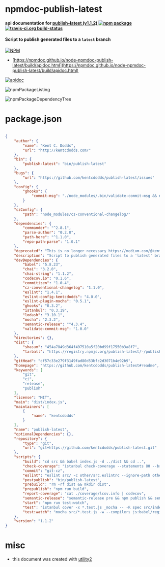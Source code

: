# npmdoc-publish-latest

#### api documentation for  [publish-latest (v1.1.2)](https://github.com/kentcdodds/publish-latest#readme)  [![npm package](https://img.shields.io/npm/v/npmdoc-publish-latest.svg?style=flat-square)](https://www.npmjs.org/package/npmdoc-publish-latest) [![travis-ci.org build-status](https://api.travis-ci.org/npmdoc/node-npmdoc-publish-latest.svg)](https://travis-ci.org/npmdoc/node-npmdoc-publish-latest)

#### Script to publish generated files to a `latest` branch

[![NPM](https://nodei.co/npm/publish-latest.png?downloads=true&downloadRank=true&stars=true)](https://www.npmjs.com/package/publish-latest)

- [https://npmdoc.github.io/node-npmdoc-publish-latest/build/apidoc.html](https://npmdoc.github.io/node-npmdoc-publish-latest/build/apidoc.html)

[![apidoc](https://npmdoc.github.io/node-npmdoc-publish-latest/build/screenCapture.buildCi.browser.%252Ftmp%252Fbuild%252Fapidoc.html.png)](https://npmdoc.github.io/node-npmdoc-publish-latest/build/apidoc.html)

![npmPackageListing](https://npmdoc.github.io/node-npmdoc-publish-latest/build/screenCapture.npmPackageListing.svg)

![npmPackageDependencyTree](https://npmdoc.github.io/node-npmdoc-publish-latest/build/screenCapture.npmPackageDependencyTree.svg)



# package.json

```json

{
    "author": {
        "name": "Kent C. Dodds",
        "url": "http://kentcdodds.com/"
    },
    "bin": {
        "publish-latest": "bin/publish-latest"
    },
    "bugs": {
        "url": "https://github.com/kentcdodds/publish-latest/issues"
    },
    "config": {
        "ghooks": {
            "commit-msg": "./node_modules/.bin/validate-commit-msg && npm run eslint && npm t && npm run check-coverage && echo 'pre-commit checks good 👍'"
        }
    },
    "czConfig": {
        "path": "node_modules/cz-conventional-changelog/"
    },
    "dependencies": {
        "commander": "^2.8.1",
        "parse-author": "0.2.0",
        "path-here": "^1.1.0",
        "repo-path-parse": "1.0.1"
    },
    "deprecated": "This is no longer necessary https://medium.com/@kentcdodds/why-i-don-t-commit-generated-files-to-master-a4d76382564",
    "description": "Script to publish generated files to a 'latest' branch",
    "devDependencies": {
        "babel": "5.8.23",
        "chai": "3.2.0",
        "chai-string": "1.1.2",
        "codecov.io": "0.1.6",
        "commitizen": "1.0.4",
        "cz-conventional-changelog": "1.1.0",
        "eslint": "1.4.1",
        "eslint-config-kentcdodds": "4.0.0",
        "eslint-plugin-mocha": "0.5.1",
        "ghooks": "0.3.2",
        "istanbul": "0.3.19",
        "lodash": "3.10.1",
        "mocha": "2.3.2",
        "semantic-release": "^4.3.4",
        "validate-commit-msg": "1.0.0"
    },
    "directories": {},
    "dist": {
        "shasum": "454a7849d364f497510a5f20bd99f17550b3a8f7",
        "tarball": "https://registry.npmjs.org/publish-latest/-/publish-latest-1.1.2.tgz"
    },
    "gitHead": "cf57c33e279f3149fad80d53bfc2d3071b4e92b9",
    "homepage": "https://github.com/kentcdodds/publish-latest#readme",
    "keywords": [
        "git",
        "ci",
        "release",
        "publish"
    ],
    "license": "MIT",
    "main": "dist/index.js",
    "maintainers": [
        {
            "name": "kentcdodds"
        }
    ],
    "name": "publish-latest",
    "optionalDependencies": {},
    "repository": {
        "type": "git",
        "url": "git+https://github.com/kentcdodds/publish-latest.git"
    },
    "scripts": {
        "build": "cd src && babel index.js -d ../dist && cd ..",
        "check-coverage": "istanbul check-coverage --statements 80 --branches 58 --functions 90 --lines 80",
        "commit": "git-cz",
        "eslint": "eslint src/ -c other/src.eslintrc --ignore-path other/src.eslintignore && eslint src/*.test.js",
        "postpublish": "bin/publish-latest",
        "prebuild": "rm -rf dist && mkdir dist",
        "prepublish": "npm run build",
        "report-coverage": "cat ./coverage/lcov.info | codecov",
        "semantic-release": "semantic-release pre && npm publish && semantic-release post",
        "start": "npm run test:watch",
        "test": "istanbul cover -x *.test.js _mocha -- -R spec src/index.test.js --compilers js:babel/register",
        "test:watch": "mocha src/*.test.js -w --compilers js:babel/register"
    },
    "version": "1.1.2"
}
```



# misc
- this document was created with [utility2](https://github.com/kaizhu256/node-utility2)
